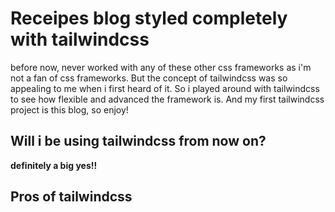 # Receipes blog styled completely with tailwindcss
before now, never worked with any of these other css frameworks as i'm not a fan of css frameworks. But the concept of tailwindcss was so appealing to me when i first heard of it. So i played around with tailwindcss to see how flexible and advanced the framework is. And my first tailwindcss project is this blog, so enjoy!

## Will i be using tailwindcss from now on?
**definitely a big yes!!**

## Pros of tailwindcss
